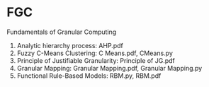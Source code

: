 # FGC
Fundamentals of Granular Computing

1. Analytic hierarchy process: AHP.pdf
2. Fuzzy C-Means Clustering: C Means.pdf, CMeans.py
3. Principle of Justifiable Granularity: Principle of JG.pdf	
4. Granular Mapping: Granular Mapping.pdf, Granular Mapping.py
5. Functional Rule-Based Models: RBM.py, RBM.pdf
